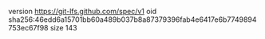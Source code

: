 version https://git-lfs.github.com/spec/v1
oid sha256:46edd6a15701bb60a489b037b8a87379396fab4e6417e6b7749894753ec67f98
size 143
